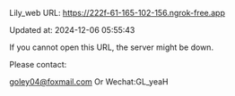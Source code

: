 Lily_web URL: https://222f-61-165-102-156.ngrok-free.app

Updated at: 2024-12-06 05:55:43

If you cannot open this URL, the server might be down.

Please contact: 

goley04@foxmail.com Or Wechat:GL_yeaH